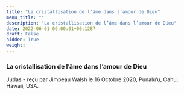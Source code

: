 ```yaml
---
title: "La cristallisation de l’âme dans l’amour de Dieu"
menu_title: ""
description: "La cristallisation de l’âme dans l’amour de Dieu"
date: 2022-06-01 06:00:01+00:1287
draft: False
hidden: True
weight:
---
```

### La cristallisation de l’âme dans l’amour de Dieu

Judas - reçu par Jimbeau Walsh le 16 Octobre 2020, Punalu’u, Oahu, Hawaii, USA.



